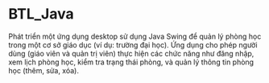 # BTL_Java
Phát triển một ứng dụng desktop sử dụng Java Swing để quản lý phòng học trong một cơ sở giáo dục (ví dụ: trường đại học). Ứng dụng cho phép người dùng (giáo viên và quản trị viên) thực hiện các chức năng như đăng nhập, xem lịch phòng học, kiểm tra trạng thái phòng, và quản lý thông tin phòng học (thêm, sửa, xóa).
